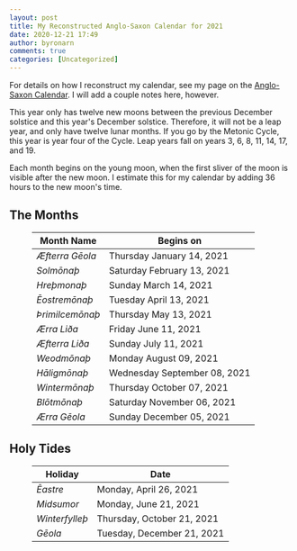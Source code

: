 ```yaml
---
layout: post
title: My Reconstructed Anglo-Saxon Calendar for 2021
date: 2020-12-21 17:49
author: byronarn
comments: true
categories: [Uncategorized]
---
```

<!-- wp:paragraph -->
<p>For details on how I reconstruct my calendar, see my page on the <a href="https://minewyrtruman.wordpress.com/the-anglo-saxon-calendar/">Anglo-Saxon Calendar</a>. I will add a couple notes here, however.</p>
<!-- /wp:paragraph -->

<!-- wp:paragraph -->
<p>This year only has twelve new moons between the previous  December solstice and this year's December solstice. Therefore, it will not be a leap year, and only have twelve lunar months. If you go by the Metonic Cycle, this year is year four of the Cycle. Leap years fall on years 3, 6, 8, 11, 14, 17, and 19.</p>
<!-- /wp:paragraph -->

<!-- wp:paragraph -->
<p>Each month begins on the young moon, when the first sliver of the moon is visible after the new moon. I estimate this for my calendar by adding 36 hours to the new moon's time.</p>
<!-- /wp:paragraph -->

<!-- wp:heading -->
<h2 id="the-months">The Months</h2>
<!-- /wp:heading -->

<!-- wp:table -->
<figure class="wp-block-table"><table><thead><tr><th>Month Name</th><th>Begins on</th></tr></thead><tbody><tr><td><em>Æfterra Gēola</em></td><td>Thursday January 14, 2021</td></tr><tr><td><em>Solmōnaþ</em></td><td>Saturday February 13, 2021</td></tr><tr><td><em>Hreþmonaþ</em></td><td>Sunday March 14, 2021</td></tr><tr><td><em>Ēostremōnaþ</em></td><td>Tuesday April 13, 2021</td></tr><tr><td><em>Þrimilcemōnaþ</em></td><td>Thursday May 13, 2021</td></tr><tr><td><em>Ærra Liða</em></td><td>Friday June 11, 2021</td></tr><tr><td><em>Æfterra Liða</em></td><td>Sunday July 11, 2021</td></tr><tr><td><em>Weodmōnaþ</em></td><td>Monday August 09, 2021</td></tr><tr><td><em>Hāligmōnaþ</em></td><td>Wednesday September 08, 2021</td></tr><tr><td><em>Wintermōnaþ</em></td><td>Thursday October 07, 2021</td></tr><tr><td><em>Blōtmōnaþ</em></td><td>Saturday November 06, 2021</td></tr><tr><td><em>Ærra Gēola</em></td><td>Sunday December 05, 2021</td></tr></tbody></table></figure>
<!-- /wp:table -->

<!-- wp:heading -->
<h2 id="holy-tides">Holy Tides</h2>
<!-- /wp:heading -->

<!-- wp:table -->
<figure class="wp-block-table"><table><thead><tr><th>Holiday</th><th>Date</th></tr></thead><tbody><tr><td><em>Ēastre</em></td><td>Monday, April 26, 2021</td></tr><tr><td><em>Midsumor</em></td><td>Monday, June 21, 2021</td></tr><tr><td><em>Winterfylleþ</em></td><td>Thursday, October 21, 2021</td></tr><tr><td><em>Gēola</em></td><td>Tuesday, December 21, 2021</td></tr></tbody></table></figure>
<!-- /wp:table -->
